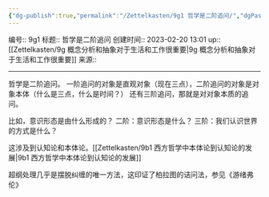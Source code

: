 ```yaml
---
{"dg-publish":true,"permalink":"/Zettelkasten/9g1 哲学是二阶追问/","dgPassFrontmatter":true}
---
```


编号:: 9g1
标题:: 哲学是二阶追问
创建时间:: 2023-02-20 13:01
up:: [[Zettelkasten/9g 概念分析和抽象对于生活和工作很重要\|9g 概念分析和抽象对于生活和工作很重要]]
来源:: 

---

哲学是二阶追问。
一阶追问的对象是直观对象（现在三点），二阶追问的对象是对象本体（什么是三点，什么是时间？）
还有三阶追问，那就是对对象本质的追问。

比如，意识形态是由什么形成的？
二阶：意识形态是什么？
三阶：我们认识世界的方式是什么？

这涉及到认知论和本体论。[[Zettelkasten/9b1 西方哲学中本体论到认知论的发展\|9b1 西方哲学中本体论到认知论的发展]]

超纲处理几乎是摆脱纠缠的唯一方法，这印证了柏拉图的诘问法，参见《游绪弗伦》